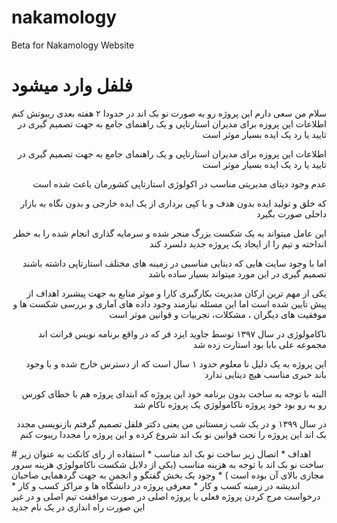 # nakamology
Beta for Nakamology Website



# فلفل وارد میشود 

<p dir="rtl">
سلام من سعی دارم این پروژه رو به صورت نو بک اند در حدودا ۲ هفته بعدی ریبوتش کنم
اطلاعات این پروزه برای مدیران استارتاپی و یک راهنمای جامع به جهت تصمیم گیری در تایید یا رد یک ایده بسیار موثر است 
</p>

<p dir="rtl">
اطلاعات این پروزه برای مدیران استارتاپی و یک راهنمای جامع به جهت تصمیم گیری در تایید یا رد یک ایده بسیار موثر است 
</p>
<p dir="rtl">
عدم وجود دیتای مدیریتی مناسب در اکولوژی استارتاپی کشورمان باعث شده است 
</p>
<p dir="rtl">
که خلق و تولید ایده بدون هدف و با کپی برداری از یک ایده خارجی و بدون نگاه به بازار داخلی صورت بگیرد 
</p>
<p dir="rtl">
این عامل میتواند به یک شکست بزرگ منجر شده و سرمایه گذاری انجام شده را به خطر انداخته و تیم را از ایجاد یک پروژه جدید دلسرد کند
</p>
<p dir="rtl">
اما با وجود سایت هایی که دیتایی مناسبی در زمینه های مختلف استارتاپی داشته باشند تصمیم گیری در این مورد میتواند بسیار ساده باشد 
</p>
<p dir="rtl">
یکی از مهم ترین ارکان مدیریت بکارگیری کارا و موثر منابع به جهت پیشبرد اهداف از پیش تایین شده است 
اما این مسئله نیازمند وجود داده های آماری و بررسی شکست ها و موفقیت های دیگران ، مشکلات، تجربیات و قوانین موثر است 
</p>
<p dir="rtl">
ناکامولوژی در سال ۱۳۹۷ توسط جاوید ایزد فر که در واقع برنامه نویس فرانت اند مجموعه علی بابا بود استارت زده شد
</p>
<p dir="rtl">
این پروژه به یک دلیل نا معلوم حدود ۱ سال است که از دسترس خارج شده و با وجود باند خبری مناسب هیچ دیتایی ندارد 
</p>
<p dir="rtl">
البته  با توجه به ساخت بدون برنامه خود این پروژه که ابتدای پروژه هم با خطای کورس رو به رو بود خود پروژه ناکامولوژي یک پروژه ناکام شد 
</p>
<p dir="rtl">
در سال ۱۳۹۹ و در یک شب زمستانی من یعنی دکتر فلفل تصمیم گرفتم بازنویسی مجدد بک اند این پروژه را تحت قوانین نو بک اند شروع کرده 
و این پروژه را مجددا ریبوت کنم
</p>
# اهداف 
 * اتصال زیر ساخت نو بک اند مناسب
 *  استفاده از رای کانکت به عنوان زیر ساخت نو بک اند با توجه به هزینه مناسب (یکی از دلایل شکست ناکامولوژي هزینه سرور مجازی بالای آن بوده است )
 * وجود یک بخش گفتگو و انجمن به جهت گردهمایی صاحبان اندیشه در زمینه کسب و کار
 * معرفی پروژه در دانشگاه ها و مراکز کسب و کار
 * درخواست مرج کردن پروژه فعلی با پروژه اصلی در صورت موافقت تیم اصلی و در غیر این صورت راه اندازی در یک نام جدید



